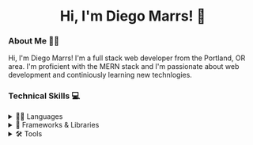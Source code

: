 <h1 align="center">Hi, I'm Diego Marrs! 👋</h1>

<h3>About Me 👨‍💻</h3>

Hi, I'm Diego Marrs! I'm a full stack web developer from the Portland, OR area. I'm proficient with the MERN stack and I'm passionate about web development and continiously learning new technlogies.

<h3>Technical Skills 💻</h3>

<details>
  <summary>👨‍💻 Languages</summary>
  <img src="https://img.shields.io/badge/HTML-E34F26.svg?style=for-the-badge&logo=html5&logoColor=white">
  <img src="https://img.shields.io/badge/CSS-1572B6.svg?style=for-the-badge&logo=css3&logoColor=white">
  <img src="https://img.shields.io/badge/JavaScript-F7DF1E.svg?style=for-the-badge&logo=javascript&logoColor=black">
  <img src="https://img.shields.io/badge/Python-3776AB.svg?style=for-the-badge&logo=python&logoColor=white">
  <img src="https://img.shields.io/badge/GraphQL-E10098.svg?style=for-the-badge&logo=graphql&logoColor=white">
  <img src="https://img.shields.io/badge/MySQL-4479A1.svg?style=for-the-badge&logo=mysql&logoColor=white">
</details>

<details>
  <summary>📖 Frameworks & Libraries</summary>
  <img src="https://img.shields.io/badge/Express.js-000000.svg?style=for-the-badge&logo=express&logoColor=white">
  <img src="https://img.shields.io/badge/React.js-61DAFB.svg?style=for-the-badge&logo=react&logoColor=black">
  <img src="https://img.shields.io/badge/Svelte-FF3E00.svg?style=for-the-badge&logo=svelte&logoColor=white">
  <img src="https://img.shields.io/badge/Flask-000000.svg?style=for-the-badge&logo=flask&logoColor=white">
  <img src="https://img.shields.io/badge/jQuery-0769AD.svg?style=for-the-badge&logo=jquery&logoColor=white">
  <img src="https://img.shields.io/badge/Bootstrap-7952B3.svg?style=for-the-badge&logo=bootstrap&logoColor=white">
  <img src="https://img.shields.io/badge/Bulma-00D1B2.svg?style=for-the-badge&logo=bulma&logoColor=white">
  <img src="https://img.shields.io/badge/Handlebars.js-000000.svg?style=for-the-badge&logo=handlebars.js&logoColor=white">
  <img src="https://img.shields.io/badge/Sequelize-52B0E7.svg?style=for-the-badge&logo=sequelize&logoColor=white">
</details>

<details>
  <summary>🛠️ Tools</summary>
  <img src="https://img.shields.io/badge/MongoDB-47A248.svg?style=for-the-badge&logo=mongodb&logoColor=white">
  <img src="https://img.shields.io/badge/Node.js-339933.svg?style=for-the-badge&logo=node.js&logoColor=white">
  <img src="https://img.shields.io/badge/Jest-E0234E.svg?style=for-the-badge&logo=jest&logoColor=white">
  <img src="https://img.shields.io/badge/Apollo GraphQL-311C87.svg?style=for-the-badge&logo=apollographql&logoColor=white">
  <img src="https://img.shields.io/badge/Heroku-430098.svg?style=for-the-badge&logo=heroku&logoColor=white">
  <img src="https://img.shields.io/badge/Git-F05032.svg?style=for-the-badge&logo=git&logoColor=white">
  <img src="https://img.shields.io/badge/Insomnia-4000BF.svg?style=for-the-badge&logo=insomnia&logoColor=white">
  <img src="https://img.shields.io/badge/Webpack-8DD6F9.svg?style=for-the-badge&logo=webpack&logoColor=black">
  <img src="https://img.shields.io/badge/Figma-F24E1E.svg?style=for-the-badge&logo=figma&logoColor=white">
</details>
